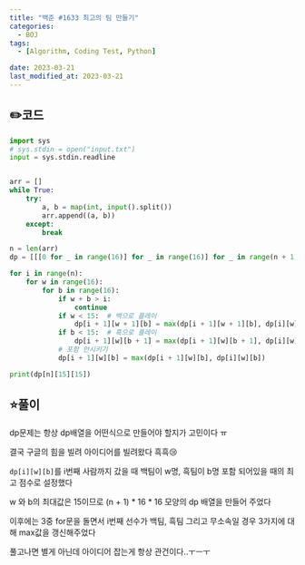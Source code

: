 ```yaml
---
title: "백준 #1633 최고의 팀 만들기"
categories:
  - BOJ
tags:
  - [Algorithm, Coding Test, Python]

date: 2023-03-21
last_modified_at: 2023-03-21
---
```

## :pencil2:코드

```python
import sys
# sys.stdin = open("input.txt")
input = sys.stdin.readline


arr = []
while True:
    try:
        a, b = map(int, input().split())
        arr.append((a, b))
    except:
        break

n = len(arr)
dp = [[[0 for _ in range(16)] for _ in range(16)] for _ in range(n + 1)]

for i in range(n):
    for w in range(16):
        for b in range(16):
            if w + b > i:
                continue
            if w < 15:  # 백으로 플레이
                dp[i + 1][w + 1][b] = max(dp[i + 1][w + 1][b], dp[i][w][b] + arr[i][0])
            if b < 15:  # 흑으로 플레이
                dp[i + 1][w][b + 1] = max(dp[i + 1][w][b + 1], dp[i][w][b] + arr[i][1])
            # 포함 안시키기
            dp[i + 1][w][b] = max(dp[i + 1][w][b], dp[i][w][b])

print(dp[n][15][15])

```

## :star:풀이

dp문제는 항상 dp배열을 어떤식으로 만들어야 할지가 고민이다 ㅠ

결국 구글의 힘을 빌려 아이디어를 빌려왔다 흑흑:cry:

`dp[i][w][b]`를 i번째 사람까지 갔을 때 백팀이 w명, 흑팀이 b명 포함 되어있을 때의 최고 점수로 설정했다

w 와 b의 최대값은 15이므로 (n + 1) * 16 * 16 모양의 dp 배열을 만들어 주었다

이후에는 3중 for문을 돌면서 i번째 선수가 백팀, 흑팀 그리고 무소속일 경우 3가지에 대해 max값을 갱신해주었다

풀고나면 별게 아닌데 아이디어 잡는게 항상 관건이다..ㅜㅡㅜ
